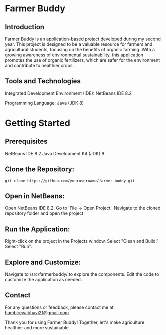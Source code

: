 # Farmer Buddy 
## Introduction
Farmer Buddy is an application-based project developed during my second year. This project is designed to be a valuable resource for farmers and agricultural students, focusing on the benefits of organic farming. With a growing awareness of environmental sustainability, this application promotes the use of organic fertilizers, which are safer for the environment and contribute to healthier crops.
## Tools and Technologies
Integrated Development Environment (IDE): NetBeans IDE 8.2

Programming Language: Java (JDK 8)
# Getting Started
## Prerequisites
NetBeans IDE 8.2
Java Development Kit (JDK) 8

## Clone the Repository:
    git clone https://github.com/yourusername/farmer-buddy.git

## Open in NetBeans:
Open NetBeans IDE 8.2.
Go to 'File -> Open Project'.
Navigate to the cloned repository folder and open the project.

## Run the Application:
Right-click on the project in the Projects window.
Select "Clean and Build."
Select "Run".

## Explore and Customize:
Navigate to /src/farmerbuddy/ to explore the components.
Edit the code to customize the application as needed.

## Contact
For any questions or feedback, please contact me at hambirevaibhavi21@gmail.com

Thank you for using Farmer Buddy! Together, let's make agriculture healthier and more sustainable.
